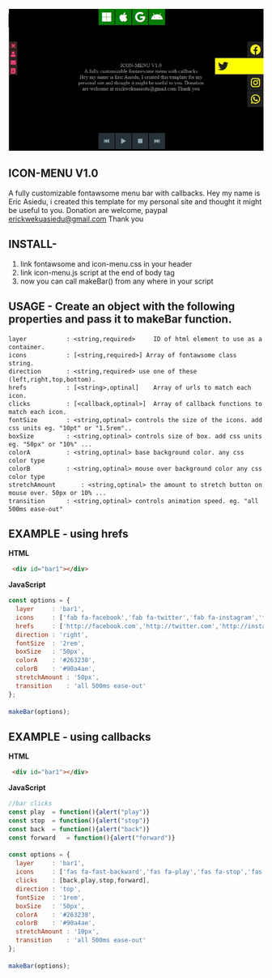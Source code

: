 ![GitHub Logo](ico-menu.jpg)
## ICON-MENU V1.0
A fully customizable fontawsome menu bar with callbacks.
Hey my name is Eric Asiedu, i created this template 
for my personal site and thought it might be useful to you.
Donation are welcome, paypal erickwekuasiedu@gmail.com Thank you


## INSTALL-

1. link fontawsome and icon-menu.css in your header
2. link icon-menu.js script at the end of body tag
3. now you can call makeBar() from any where in your script



## USAGE - Create an object with the following properties and pass it to makeBar function.

	layer 			: <string,required> 	ID of html element to use as a container.
	icons 			: [<string,required>] Array of fontawsome class string.
  	direction		: <string,required> use one of these (left,right,top,bottom).
  	hrefs			: [<string>,optinal] 	Array of urls to match each icon.
  	clicks			: [<callback,optinal>] 	Array of callback functions to match each icon.
  	fontSize		: <string,optinal> controls the size of the icons. add css units eg. "10pt" or "1.5rem"..
  	boxSize			: <string,optinal> controls size of box. add css units eg. "50px" or "10%" ...
  	colorA			: <string,optinal> base background color. any css color type
  	colorB			: <string,optinal> mouse over background color any css color type
  	stretchAmount		: <string,optinal> the amount to stretch button on mouse over. 50px or 10% ...
  	transition		: <string,optinal> controls animation speed. eg. "all 500ms ease-out"


## EXAMPLE - using hrefs

__HTML__

````html
 <div id="bar1"></div>
````


__JavaScript__

````javascript 
const options = {
  layer		: 'bar1', 
  icons		: ['fab fa-facebook','fab fa-twitter','fab fa-instagram','fab fa-whatsapp'],
  hrefs		: ['http://facebook.com','http://twitter.com','http://instagram.com','http://whatsup.com'],
  direction	: 'right',
  fontSize	: '2rem',
  boxSize	: '50px',
  colorA	: '#263238',
  colorB	: '#90a4ae',
  stretchAmount	: '50px',
  transition	: 'all 500ms ease-out'
};

makeBar(options);
````



## EXAMPLE - using callbacks

__HTML__

````html
 <div id="bar1"></div>
````


__JavaScript__

````javascript 
//bar clicks
const play 	= function(){alert("play")}
const stop 	= function(){alert("stop")}
const back 	= function(){alert("back")}
const forward 	= function(){alert("forward")}

const options = {
  layer		: 'bar1', 
  icons		: ['fas fa-fast-backward','fas fa-play','fas fa-stop','fas fa-fast-forward'],
  clicks	: [back,play,stop,forward],
  direction	: 'top',
  fontSize	: '1rem',
  boxSize	: '50px',
  colorA	: '#263238',
  colorB	: '#90a4ae',
  stretchAmount	: '10px',
  transition	: 'all 500ms ease-out'
};

makeBar(options);
````




